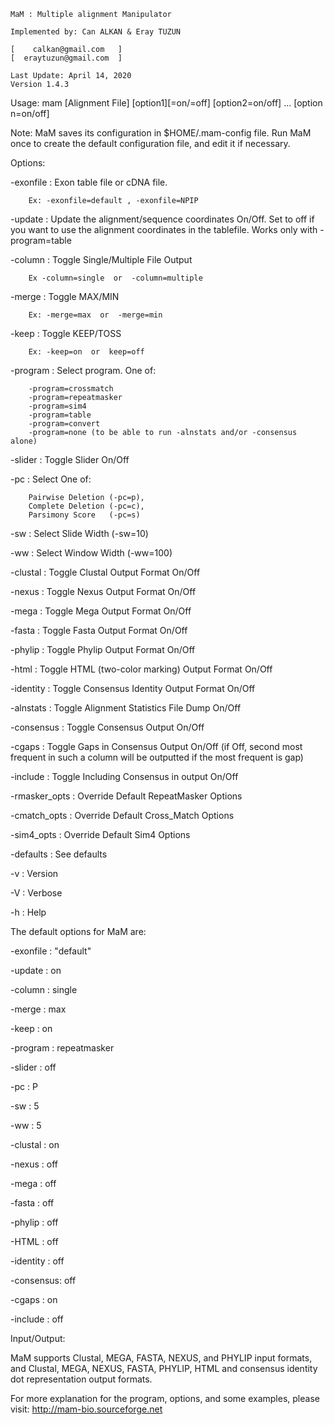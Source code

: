 
	MaM : Multiple alignment Manipulator
	
	Implemented by: Can ALKAN & Eray TUZUN
		
	[    calkan@gmail.com   ]
	[  eraytuzun@gmail.com  ]

	Last Update: April 14, 2020
	Version 1.4.3

Usage: mam [Alignment File] [option1][=on/=off] [option2=on/off] ... [option n=on/off]

Note:
	MaM saves its configuration in $HOME/.mam-config file. Run MaM
	once to create the default configuration file, and edit it if necessary.


Options:

-exonfile     : Exon table file or cDNA file.

		Ex: -exonfile=default , -exonfile=NPIP

-update       : Update the alignment/sequence coordinates On/Off. Set to off if you want to use the alignment coordinates in the tablefile. Works only with -program=table

-column	      : Toggle Single/Multiple File Output

		Ex -column=single  or  -column=multiple

-merge	      : Toggle MAX/MIN

		Ex: -merge=max  or  -merge=min

-keep	      : Toggle KEEP/TOSS

		Ex: -keep=on  or  keep=off

-program      : Select program. One of:

		-program=crossmatch
		-program=repeatmasker
		-program=sim4
		-program=table
		-program=convert
		-program=none (to be able to run -alnstats and/or -consensus alone)

-slider	      : Toggle Slider On/Off

-pc	      : Select One of:

		Pairwise Deletion (-pc=p),
		Complete Deletion (-pc=c),
		Parsimony Score   (-pc=s)

-sw	      : Select Slide Width (-sw=10)

-ww	      : Select Window Width (-ww=100)

-clustal      : Toggle Clustal Output Format On/Off

-nexus	      : Toggle Nexus Output Format On/Off

-mega	      : Toggle Mega Output Format On/Off

-fasta        : Toggle Fasta Output Format On/Off

-phylip	      : Toggle Phylip Output Format On/Off

-html	      : Toggle HTML (two-color marking) Output Format On/Off

-identity     : Toggle Consensus Identity  Output Format On/Off

-alnstats     : Toggle Alignment Statistics File Dump On/Off

-consensus    : Toggle Consensus Output On/Off

-cgaps        : Toggle Gaps in Consensus Output On/Off (if Off, second most frequent in such a column will be outputted if the most frequent is gap)

-include      : Toggle Including Consensus in output On/Off

-rmasker_opts : Override Default RepeatMasker Options

-cmatch_opts  : Override Default Cross_Match Options

-sim4_opts    : Override Default Sim4 Options

-defaults     : See defaults

-v	      : Version

-V	      : Verbose

-h            : Help


The default options for MaM are:


-exonfile : "default"

-update	  : on

-column   : single

-merge    : max

-keep     : on

-program  : repeatmasker

-slider   : off

-pc       : P

-sw       : 5

-ww       : 5

-clustal  : on

-nexus    : off

-mega     : off

-fasta    : off

-phylip   : off

-HTML     : off

-identity : off

-consensus: off

-cgaps	  : on

-include  : off



Input/Output:



MaM supports Clustal, MEGA, FASTA, NEXUS, and PHYLIP input formats, and
Clustal, MEGA, NEXUS, FASTA, PHYLIP, HTML and consensus identity dot representation
output formats. 



For more explanation for the program, options, and some examples, please
visit: http://mam-bio.sourceforge.net


